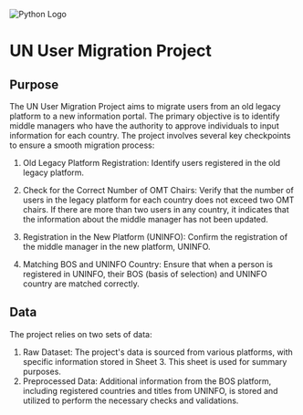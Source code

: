 ![Python Logo](https://www.python.org/static/img/python-logo.png)


# UN User Migration Project

## Purpose
The UN User Migration Project aims to migrate users from an old legacy platform to a new information portal. The primary objective is to identify middle managers who have the authority to approve individuals to input information for each country. The project involves several key checkpoints to ensure a smooth migration process:

1. Old Legacy Platform Registration: Identify users registered in the old legacy platform.

2. Check for the Correct Number of OMT Chairs: Verify that the number of users in the legacy platform for each country does not exceed two OMT chairs. If there are more than two users in any country, it indicates that the information about the middle manager has not been updated.

3. Registration in the New Platform (UNINFO): Confirm the registration of the middle manager in the new platform, UNINFO.

4. Matching BOS and UNINFO Country: Ensure that when a person is registered in UNINFO, their BOS (basis of selection) and UNINFO country are matched correctly.

## Data
The project relies on two sets of data:

1. Raw Dataset: The project's data is sourced from various platforms, with specific information stored in Sheet 3. This sheet is used for summary purposes.
2. Preprocessed Data: Additional information from the BOS platform, including registered countries and titles from UNINFO, is stored and utilized to perform the necessary checks and validations.
